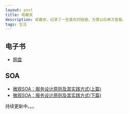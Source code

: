 ```yaml
---
layout: post
title: 收藏夹
description: 收藏夹，纪录了一些喜欢的链接，方便以后再次查看。
tags: 生活
---
```


## **电子书**

* [网盘](http://pan.baidu.com/s/1mgzdvYw)

## **SOA**

* [微观SOA：服务设计原则及其实践方式(上篇)](http://www.infoq.com/cn/articles/micro-soa-1)
* [微观SOA：服务设计原则及其实践方式(下篇)](http://www.infoq.com/cn/articles/micro-soa-2)

持续更新中。。。
